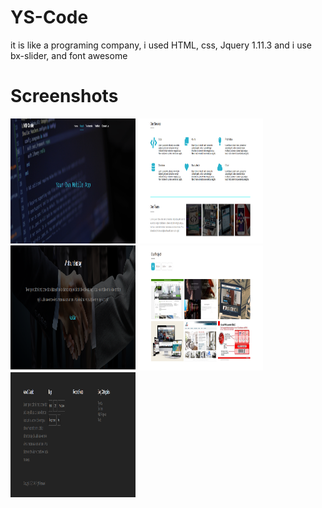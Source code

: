 # YS-Code
it is like a programing company, i used HTML, css, Jquery 1.11.3 and i use bx-slider, and font awesome 

# Screenshots

<img width=200 height=200 src="./screenshots/Screenshot_1.png" alt="imag1"/>
<img width=200 height=200 src="./screenshots/Screenshot_2.png" alt="imag1"/>
<img width=200 height=200 src="./screenshots/Screenshot_3.png" alt="imag1"/>
<img width=200 height=200 src="./screenshots/Screenshot_4.png" alt="imag1"/>
<img width=200 height=200 src="./screenshots/Screenshot_5.png" alt="imag1"/>
